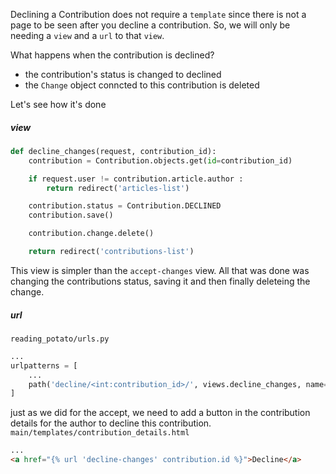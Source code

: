 Declining a Contribution does not require a `template` since there is not a page to be seen after you decline a contribution. So, we will only be needing a `view` and a `url` to that `view`.

What happens when the contribution is declined?
 * the contribution's status is changed to declined
 * the `Change` object conncted to this contribution is deleted

Let's see how it's done

##### view
```python
def decline_changes(request, contribution_id):
	contribution = Contribution.objects.get(id=contribution_id)

	if request.user != contribution.article.author :
		return redirect('articles-list')

	contribution.status = Contribution.DECLINED
	contribution.save()

	contribution.change.delete()

	return redirect('contributions-list')
```

This view is simpler than the `accept-changes` view. All that was done was changing the contributions status, saving it and then finally deleteing the change.

##### url
`reading_potato/urls.py`
```python
...
urlpatterns = [
    ...
    path('decline/<int:contribution_id>/', views.decline_changes, name="decline-changes"),
]
```
 
 just as we did for the accept, we need to add a button in the contribution details for the author to decline this contribution.
`main/templates/contribution_details.html`
```html
...
<a href="{% url 'decline-changes' contribution.id %}">Decline</a>
```